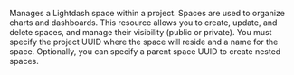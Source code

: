 Manages a Lightdash space within a project. Spaces are used to organize charts and dashboards. This resource allows you to create, update, and delete spaces, and manage their visibility (public or private). You must specify the project UUID where the space will reside and a name for the space. Optionally, you can specify a parent space UUID to create nested spaces.
